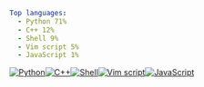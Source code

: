 ``` yaml
Top languages:
  - Python 71%
  - C++ 12%
  - Shell 9%
  - Vim script 5%
  - JavaScript 1%
```

[![Python](https://via.placeholder.com/127x10/3572A5/?text=+)](https://github.com/search?l=Python&q=user%3Aqiz-li&type=code)[![C++](https://via.placeholder.com/21x10/f34b7d/?text=+)](https://github.com/search?l=C%2B%2B&q=user%3Aqiz-li&type=code)[![Shell](https://via.placeholder.com/16x10/89e051/?text=+)](https://github.com/search?l=Shell&q=user%3Aqiz-li&type=code)[![Vim script](https://via.placeholder.com/9x10/199f4b/?text=+)](https://github.com/search?l=Vim%20script&q=user%3Aqiz-li&type=code)[![JavaScript](https://via.placeholder.com/1x10/f1e05a/?text=+)](https://github.com/search?l=JavaScript&q=user%3Aqiz-li&type=code)
